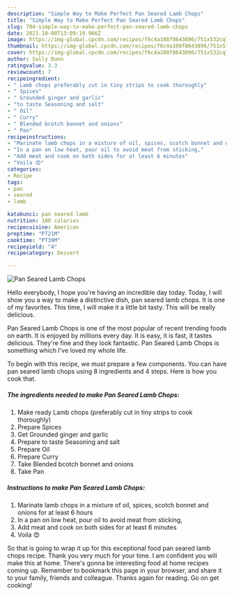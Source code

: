 ```yaml
---
description: "Simple Way to Make Perfect Pan Seared Lamb Chops"
title: "Simple Way to Make Perfect Pan Seared Lamb Chops"
slug: 784-simple-way-to-make-perfect-pan-seared-lamb-chops
date: 2021-10-08T13:09:19.966Z
image: https://img-global.cpcdn.com/recipes/f6c4a108f8643896/751x532cq70/pan-seared-lamb-chops-recipe-main-photo.jpg
thumbnail: https://img-global.cpcdn.com/recipes/f6c4a108f8643896/751x532cq70/pan-seared-lamb-chops-recipe-main-photo.jpg
cover: https://img-global.cpcdn.com/recipes/f6c4a108f8643896/751x532cq70/pan-seared-lamb-chops-recipe-main-photo.jpg
author: Sally Dunn
ratingvalue: 3.3
reviewcount: 7
recipeingredient:
- " Lamb chops preferably cut in tiny strips to cook thoroughly"
- " Spices"
- " Grounded ginger and garlic"
- "to taste Seasoning and salt"
- " Oil"
- " Curry"
- " Blended bcotch bonnet and onions"
- " Pan"
recipeinstructions:
- "Marinate lamb chops in a mixture of oil, spices, scotch bonnet and onions for at least 6 hours"
- "In a pan on low heat, pour oil to avoid meat from sticking,"
- "Add meat and cook on both sides for at least 6 minutes"
- "Voila 😍"
categories:
- Recipe
tags:
- pan
- seared
- lamb

katakunci: pan seared lamb 
nutrition: 180 calories
recipecuisine: American
preptime: "PT21M"
cooktime: "PT39M"
recipeyield: "4"
recipecategory: Dessert

---
```



![Pan Seared Lamb Chops](https://img-global.cpcdn.com/recipes/f6c4a108f8643896/751x532cq70/pan-seared-lamb-chops-recipe-main-photo.jpg)

Hello everybody, I hope you're having an incredible day today. Today, I will show you a way to make a distinctive dish, pan seared lamb chops. It is one of my favorites. This time, I will make it a little bit tasty. This will be really delicious.



Pan Seared Lamb Chops is one of the most popular of recent trending foods on earth. It is enjoyed by millions every day. It is easy, it is fast, it tastes delicious. They're fine and they look fantastic. Pan Seared Lamb Chops is something which I've loved my whole life.


To begin with this recipe, we must prepare a few components. You can have pan seared lamb chops using 8 ingredients and 4 steps. Here is how you cook that.

<!--inarticleads1-->

##### The ingredients needed to make Pan Seared Lamb Chops:

1. Make ready  Lamb chops (preferably cut in tiny strips to cook thoroughly)
1. Prepare  Spices
1. Get  Grounded ginger and garlic
1. Prepare to taste Seasoning and salt
1. Prepare  Oil
1. Prepare  Curry
1. Take  Blended bcotch bonnet and onions
1. Take  Pan




<!--inarticleads2-->

##### Instructions to make Pan Seared Lamb Chops:

1. Marinate lamb chops in a mixture of oil, spices, scotch bonnet and onions for at least 6 hours
1. In a pan on low heat, pour oil to avoid meat from sticking,
1. Add meat and cook on both sides for at least 6 minutes
1. Voila 😍




So that is going to wrap it up for this exceptional food pan seared lamb chops recipe. Thank you very much for your time. I am confident you will make this at home. There's gonna be interesting food at home recipes coming up. Remember to bookmark this page in your browser, and share it to your family, friends and colleague. Thanks again for reading. Go on get cooking!
